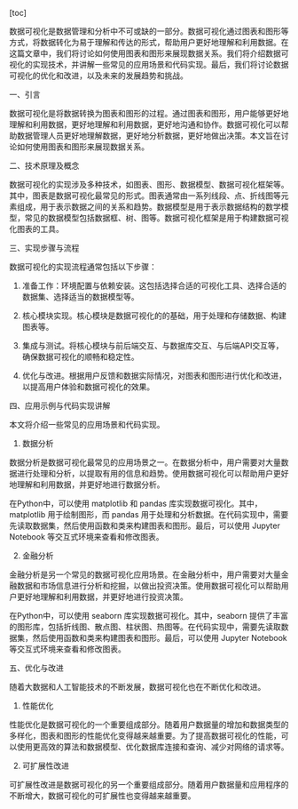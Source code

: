
[toc]                    
                
                
数据可视化是数据管理和分析中不可或缺的一部分。数据可视化通过图表和图形等方式，将数据转化为易于理解和传达的形式，帮助用户更好地理解和利用数据。在这篇文章中，我们将讨论如何使用图表和图形来展现数据关系。我们将介绍数据可视化的实现技术，并讲解一些常见的应用场景和代码实现。最后，我们将讨论数据可视化的优化和改进，以及未来的发展趋势和挑战。

一、引言

数据可视化是将数据转换为图表和图形的过程。通过图表和图形，用户能够更好地理解和利用数据，更好地理解和利用数据，更好地沟通和协作。数据可视化可以帮助数据管理人员更好地理解数据，更好地分析数据，更好地做出决策。本文旨在讨论如何使用图表和图形来展现数据关系。

二、技术原理及概念

数据可视化的实现涉及多种技术，如图表、图形、数据模型、数据可视化框架等。其中，图表是数据可视化最常见的形式。图表通常由一系列线段、点、折线图等元素组成，用于表示数据之间的关系和趋势。数据模型是用于表示数据结构的数学模型，常见的数据模型包括数据框、树、图等。数据可视化框架是用于构建数据可视化图表的工具。

三、实现步骤与流程

数据可视化的实现流程通常包括以下步骤：

1. 准备工作：环境配置与依赖安装。这包括选择合适的可视化工具、选择合适的数据集、选择适当的数据模型等。

2. 核心模块实现。核心模块是数据可视化的的基础，用于处理和存储数据、构建图表等。

3. 集成与测试。将核心模块与前后端交互、与数据库交互、与后端API交互等，确保数据可视化的顺畅和稳定性。

4. 优化与改进。根据用户反馈和数据实际情况，对图表和图形进行优化和改进，以提高用户体验和数据可视化的效果。

四、应用示例与代码实现讲解

本文将介绍一些常见的应用场景和代码实现。

1. 数据分析

数据分析是数据可视化最常见的应用场景之一。在数据分析中，用户需要对大量数据进行处理和分析，以提取有用的信息和趋势。使用数据可视化可以帮助用户更好地理解和利用数据，并更好地进行数据分析。

在Python中，可以使用 matplotlib 和 pandas 库实现数据可视化。其中，matplotlib 用于绘制图形，而 pandas 用于处理和分析数据。在代码实现中，需要先读取数据集，然后使用函数和类来构建图表和图形。最后，可以使用 Jupyter Notebook 等交互式环境来查看和修改图表。

2. 金融分析

金融分析是另一个常见的数据可视化应用场景。在金融分析中，用户需要对大量金融数据和市场信息进行分析和挖掘，以做出投资决策。使用数据可视化可以帮助用户更好地理解和利用数据，并更好地进行投资决策。

在Python中，可以使用 seaborn 库实现数据可视化。其中，seaborn 提供了丰富的图形库，包括折线图、散点图、柱状图、热图等。在代码实现中，需要先读取数据集，然后使用函数和类来构建图表和图形。最后，可以使用 Jupyter Notebook 等交互式环境来查看和修改图表。

五、优化与改进

随着大数据和人工智能技术的不断发展，数据可视化也在不断优化和改进。

1. 性能优化

性能优化是数据可视化的一个重要组成部分。随着用户数据量的增加和数据类型的多样化，图表和图形的性能优化变得越来越重要。为了提高数据可视化的性能，可以使用更高效的算法和数据模型、优化数据库连接和查询、减少对网络的请求等。

2. 可扩展性改进

可扩展性改进是数据可视化的另一个重要组成部分。随着用户数据量和应用程序的不断增大，数据可视化的可扩展性也变得越来越重要。

